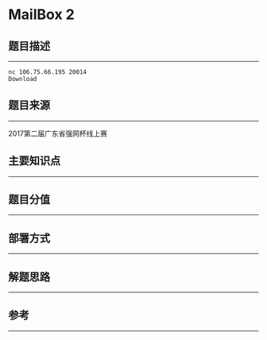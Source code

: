 # MailBox 2

## 题目描述
---
```
nc 106.75.66.195 20014
Download
```

## 题目来源
---
2017第二届广东省强网杯线上赛

## 主要知识点
---


## 题目分值
---


## 部署方式
---


## 解题思路
---


## 参考
---
